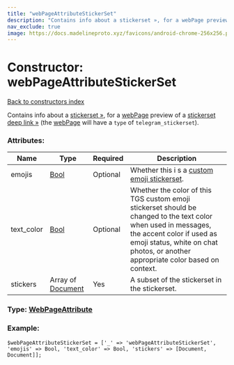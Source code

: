 ```yaml
---
title: "webPageAttributeStickerSet"
description: "Contains info about a stickerset », for a webPage preview of a stickerset deep link » (the webPage will have a type of telegram_stickerset)."
nav_exclude: true
image: https://docs.madelineproto.xyz/favicons/android-chrome-256x256.png
---
```

# Constructor: webPageAttributeStickerSet  
[Back to constructors index](/API_docs/constructors/index.html)



Contains info about a [stickerset »](https://core.telegram.org/api/stickers), for a [webPage](../constructors/webPage.html) preview of a [stickerset deep link »](https://core.telegram.org/api/links#stickerset-links) (the [webPage](../constructors/webPage.html) will have a `type` of `telegram_stickerset`).

### Attributes:

| Name     |    Type       | Required | Description |
|----------|---------------|----------|-------------|
|emojis|[Bool](/API_docs/types/Bool.html) | Optional|Whether this i s a [custom emoji stickerset](https://core.telegram.org/api/custom-emoji).|
|text\_color|[Bool](/API_docs/types/Bool.html) | Optional|Whether the color of this TGS custom emoji stickerset should be changed to the text color when used in messages, the accent color if used as emoji status, white on chat photos, or another appropriate color based on context.|
|stickers|Array of [Document](/API_docs/types/Document.html) | Yes|A subset of the stickerset in the stickerset.|



### Type: [WebPageAttribute](/API_docs/types/WebPageAttribute.html)


### Example:

```
$webPageAttributeStickerSet = ['_' => 'webPageAttributeStickerSet', 'emojis' => Bool, 'text_color' => Bool, 'stickers' => [Document, Document]];
```  
